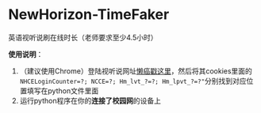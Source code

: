 # NewHorizon-TimeFaker
英语视听说刷在线时长（老师要求至少4.5小时）

**使用说明**：

1. （建议使用Chrome）登陆视听说网址[懒癌戳这里](202.114.27.5)，然后将其cookies里面的`NHCELoginCounter=?; NCCE=?; Hm_lvt_?=?; Hm_lpvt_?=?"`分别找到对应位置填写在python文件里面
2. 运行python程序在你的**连接了校园网**的设备上